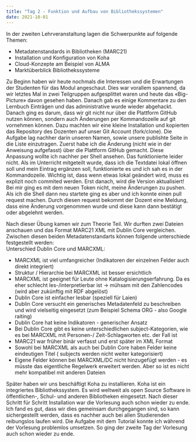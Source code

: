 ```yaml
---
title: "Tag 2 - Funktion und Aufbau von Bibliothekssystemen"
date: 2021-10-01
---
```


In der zweiten Lehrveranstaltung lagen die Schwerpunkte auf folgende Themen:
- Metadatenstandards in Bibliotheken (MARC21)
- Installation und Konfiguration von Koha
- Cloud-Konzepte am Beispiel von ALMA
- Marktüberblick Bibliothekssysteme


Zu Beginn haben wir heute nochmals die Interessen und die Erwartungen der Studenten für das Modul angeschaut. Dies war vorallem spannend, da wir letztes Mal in zwei Teilgruppen aufgesplittet waren und heute das «Big-Picture» davon gesehen haben. Danach gab es einige Kommentare zu den Lernbuch Einträgen und das administrative wurde wieder abgehackt. 
Danach ging es darum, dass wir git nicht nur über die Plattform GitHub nutzen können, sondern auch Änderungen per Kommandozeile auf git vornehmen können. Dazu machten wir eine kleine Installation und kopierten das Repository des Dozenten auf unser Git Account (fork/clone). Die Aufgabe lag nachher darin unseren Namen, sowie unsere publishte Seite in die Liste einzutragen. Zuerst habe ich die Änderung (nicht wie in der Anweisung aufgefasst) über die Plattform GitHub gemacht. Diese Anpassung wollte ich nachher per Shell ansehen. Das funktionierte leider nicht. Als im Unterricht mitgeteilt wurde, dass ich die Textdatei lokal öffnen soll und mein Eintrag ergänzen soll, funktionierte es und ich sah es in der Kommandozeile.
Wichtig ist, dass wenn etwas lokal geändert wird, muss es explizit noch commited werden. Erst danach, wird die Version aktualisiert! Bei mir ging es mit dem neuen Token nicht, meine Änderungen zu pushen. Als ich die Shell dann neu startete ging es aber und ich konnte einen pull request machen. Durch diesen request bekommt der Dozent eine Meldung, dass eine Änderung vorgenommen wurde und diese kann dann bestätigt oder abgelehnt werden. 

Nach dieser Übung kamen wir zum Theorie Teil. Wir durften zwei Dateien anschauen und das Format MARC21 XML mit Dublin Core vergleichen. Zwischen diesen beiden Metadatenstandarts können folgende unterschiede festgestellt werden:  
Unterschied Dublin Core und MARCXML:
- MARCXML ist viel umfangreicher (Indikatoren der einzelnen Felder auch direkt integriert)
- Struktur / Hierarchie bei MARCXML ist besser ersichtlich
- MARCXML ist geeignet für Leute ohne Katalogisierungserfahrung. Da es eher schlecht les-/interpretierbar ist -> mühsam mit den Zahlencodes (wird aber zukünftig mit RDF abgelöst)
- Dublin Core ist einfacher lesbar (speziell für Laien)
- Dublin Core versucht ein generisches Metadatenfeld zu beschreiben und wird vielseitig eingesetzt (zum Beispiel Schema ORG - also Google raiting)
- Dublin Core hat keine Indikatoren - generischer Ansatz
- Bei Dublin Core gibt es keine unterschiedlichen subject-Kategorien, wie es bei MARCXML mit Personen-/ Zeit-Schlagworten etc. der Fall ist
- MARC21 war früher binär verfasst und erst später im XML Format
- Sowohl bei MARCXML als auch bei Dublin Core haben Felder keine eindeutigen Titel ( subjects werden nicht weiter kategorisiert)
- Eigene Felder können bei MARCXML/DC nicht hinzugefügt werden - es müsste das eigentliche Regelwerk erweitert werden. Aber so ist es nicht mehr kompatibel mit anderen Dateien

Später haben wir uns beschäftigt Koha zu installieren. Koha ist ein integriertes Bibliothekssystem. Es wird weltweit als open Source Software in öffentlichen-, Schul- und anderen Bibliotheken eingesetzt. Nach dieser Schritt für Schritt Installation war die Vorlesung auch schon wieder zu ende. Ich fand es gut, dass wir dies gemeinsam durchgegangen sind, so kann sichergestellt werden, dass es nachher auch bei allen Studierenden reibungslos laufen wird. Die Aufgabe mit dem Tutorial konnte ich während der Vorlesung problemlos umsetzen. So ging der zweite Tag der Vorlesung auch schon wieder zu ende.
